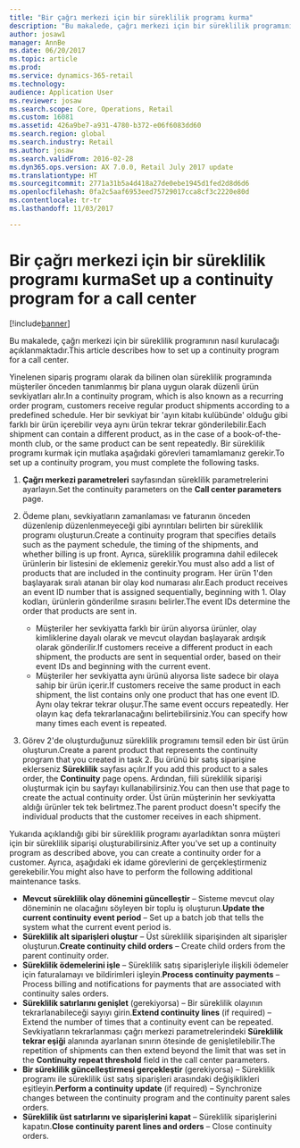 ```yaml
---
title: "Bir çağrı merkezi için bir süreklilik programı kurma"
description: "Bu makalede, çağrı merkezi için bir süreklilik programının nasıl kurulacağı açıklanmaktadır."
author: josaw1
manager: AnnBe
ms.date: 06/20/2017
ms.topic: article
ms.prod: 
ms.service: dynamics-365-retail
ms.technology: 
audience: Application User
ms.reviewer: josaw
ms.search.scope: Core, Operations, Retail
ms.custom: 16081
ms.assetid: 426a9be7-a931-4780-b372-e06f6083dd60
ms.search.region: global
ms.search.industry: Retail
ms.author: josaw
ms.search.validFrom: 2016-02-28
ms.dyn365.ops.version: AX 7.0.0, Retail July 2017 update
ms.translationtype: HT
ms.sourcegitcommit: 2771a31b5a4d418a27de0ebe1945d1fed2d8d6d6
ms.openlocfilehash: 0fa2c5aaf6953eed75729017cca8cf3c2220e80d
ms.contentlocale: tr-tr
ms.lasthandoff: 11/03/2017

---
```


# <a name="set-up-a-continuity-program-for-a-call-center"></a><span data-ttu-id="b8b42-103">Bir çağrı merkezi için bir süreklilik programı kurma</span><span class="sxs-lookup"><span data-stu-id="b8b42-103">Set up a continuity program for a call center</span></span>

[!include[banner](includes/banner.md)]


<span data-ttu-id="b8b42-104">Bu makalede, çağrı merkezi için bir süreklilik programının nasıl kurulacağı açıklanmaktadır.</span><span class="sxs-lookup"><span data-stu-id="b8b42-104">This article describes how to set up a continuity program for a call center.</span></span>

<span data-ttu-id="b8b42-105">Yinelenen sipariş programı olarak da bilinen olan süreklilik programında müşteriler önceden tanımlanmış bir plana uygun olarak düzenli ürün sevkiyatları alır.</span><span class="sxs-lookup"><span data-stu-id="b8b42-105">In a continuity program, which is also known as a recurring order program, customers receive regular product shipments according to a predefined schedule.</span></span> <span data-ttu-id="b8b42-106">Her bir sevkiyat bir 'ayın kitabı kulübünde' olduğu gibi farklı bir ürün içerebilir veya aynı ürün tekrar tekrar gönderilebilir.</span><span class="sxs-lookup"><span data-stu-id="b8b42-106">Each shipment can contain a different product, as in the case of a book-of-the-month club, or the same product can be sent repeatedly.</span></span> <span data-ttu-id="b8b42-107">Bir süreklilik programı kurmak için mutlaka aşağıdaki görevleri tamamlamanız gerekir.</span><span class="sxs-lookup"><span data-stu-id="b8b42-107">To set up a continuity program, you must complete the following tasks.</span></span>

1.  <span data-ttu-id="b8b42-108">**Çağrı merkezi parametreleri** sayfasından süreklilik parametrelerini ayarlayın.</span><span class="sxs-lookup"><span data-stu-id="b8b42-108">Set the continuity parameters on the **Call center parameters** page.</span></span>
2.  <span data-ttu-id="b8b42-109">Ödeme planı, sevkiyatların zamanlaması ve faturanın önceden düzenlenip düzenlenmeyeceği gibi ayrıntıları belirten bir süreklilik programı oluşturun.</span><span class="sxs-lookup"><span data-stu-id="b8b42-109">Create a continuity program that specifies details such as the payment schedule, the timing of the shipments, and whether billing is up front.</span></span> <span data-ttu-id="b8b42-110">Ayrıca, süreklilik programına dahil edilecek ürünlerin bir listesini de eklemeniz gerekir.</span><span class="sxs-lookup"><span data-stu-id="b8b42-110">You must also add a list of products that are included in the continuity program.</span></span> <span data-ttu-id="b8b42-111">Her ürün 1'den başlayarak sıralı atanan bir olay kod numarası alır.</span><span class="sxs-lookup"><span data-stu-id="b8b42-111">Each product receives an event ID number that is assigned sequentially, beginning with 1.</span></span> <span data-ttu-id="b8b42-112">Olay kodları, ürünlerin gönderilme sırasını belirler.</span><span class="sxs-lookup"><span data-stu-id="b8b42-112">The event IDs determine the order that products are sent in.</span></span>
    -   <span data-ttu-id="b8b42-113">Müşteriler her sevkiyatta farklı bir ürün alıyorsa ürünler, olay kimliklerine dayalı olarak ve mevcut olaydan başlayarak ardışık olarak gönderilir.</span><span class="sxs-lookup"><span data-stu-id="b8b42-113">If customers receive a different product in each shipment, the products are sent in sequential order, based on their event IDs and beginning with the current event.</span></span>
    -   <span data-ttu-id="b8b42-114">Müşteriler her sevkiyatta aynı ürünü alıyorsa liste sadece bir olaya sahip bir ürün içerir.</span><span class="sxs-lookup"><span data-stu-id="b8b42-114">If customers receive the same product in each shipment, the list contains only one product that has one event ID.</span></span> <span data-ttu-id="b8b42-115">Aynı olay tekrar tekrar oluşur.</span><span class="sxs-lookup"><span data-stu-id="b8b42-115">The same event occurs repeatedly.</span></span> <span data-ttu-id="b8b42-116">Her olayın kaç defa tekrarlanacağını belirtebilirsiniz.</span><span class="sxs-lookup"><span data-stu-id="b8b42-116">You can specify how many times each event is repeated.</span></span>

3.  <span data-ttu-id="b8b42-117">Görev 2'de oluşturduğunuz süreklilik programını temsil eden bir üst ürün oluşturun.</span><span class="sxs-lookup"><span data-stu-id="b8b42-117">Create a parent product that represents the continuity program that you created in task 2.</span></span> <span data-ttu-id="b8b42-118">Bu ürünü bir satış siparişine eklerseniz **Süreklilik** sayfası açılır.</span><span class="sxs-lookup"><span data-stu-id="b8b42-118">If you add this product to a sales order, the **Continuity** page opens.</span></span> <span data-ttu-id="b8b42-119">Ardından, fiili süreklilik siparişi oluşturmak için bu sayfayı kullanabilirsiniz.</span><span class="sxs-lookup"><span data-stu-id="b8b42-119">You can then use that page to create the actual continuity order.</span></span> <span data-ttu-id="b8b42-120">Üst ürün müşterinin her sevkiyatta aldığı ürünler tek tek belirtmez.</span><span class="sxs-lookup"><span data-stu-id="b8b42-120">The parent product doesn't specify the individual products that the customer receives in each shipment.</span></span>

<span data-ttu-id="b8b42-121">Yukarıda açıklandığı gibi bir süreklilik programı ayarladıktan sonra müşteri için bir süreklilik siparişi oluşturabilirsiniz.</span><span class="sxs-lookup"><span data-stu-id="b8b42-121">After you've set up a continuity program as described above, you can create a continuity order for a customer.</span></span> <span data-ttu-id="b8b42-122">Ayrıca, aşağıdaki ek idame görevlerini de gerçekleştirmeniz gerekebilir.</span><span class="sxs-lookup"><span data-stu-id="b8b42-122">You might also have to perform the following additional maintenance tasks.</span></span>

-   <span data-ttu-id="b8b42-123">**Mevcut süreklilik olay dönemini güncelleştir** – Sisteme mevcut olay döneminin ne olacağını söyleyen bir toplu iş oluşturun.</span><span class="sxs-lookup"><span data-stu-id="b8b42-123">**Update the current continuity event period** – Set up a batch job that tells the system what the current event period is.</span></span>
-   <span data-ttu-id="b8b42-124">**Süreklilik alt siparişleri oluştur** – Üst süreklilik siparişinden alt siparişler oluşturun.</span><span class="sxs-lookup"><span data-stu-id="b8b42-124">**Create continuity child orders** – Create child orders from the parent continuity order.</span></span>
-   <span data-ttu-id="b8b42-125">**Süreklilik ödemelerini işle** – Süreklilik satış siparişleriyle ilişkili ödemeler için faturalamayı ve bildirimleri işleyin.</span><span class="sxs-lookup"><span data-stu-id="b8b42-125">**Process continuity payments** – Process billing and notifications for payments that are associated with continuity sales orders.</span></span>
-   <span data-ttu-id="b8b42-126">**Süreklilik satırlarını genişlet** (gerekiyorsa) – Bir süreklilik olayının tekrarlanabileceği sayıyı girin.</span><span class="sxs-lookup"><span data-stu-id="b8b42-126">**Extend continuity lines** (if required) – Extend the number of times that a continuity event can be repeated.</span></span> <span data-ttu-id="b8b42-127">Sevkiyatların tekrarlanması çağrı merkezi parametrelerindeki **Süreklilik tekrar eşiği** alanında ayarlanan sınırın ötesinde de genişletilebilir.</span><span class="sxs-lookup"><span data-stu-id="b8b42-127">The repetition of shipments can then extend beyond the limit that was set in the **Continuity repeat threshold** field in the call center parameters.</span></span>
-   <span data-ttu-id="b8b42-128">**Bir süreklilik güncelleştirmesi gerçekleştir** (gerekiyorsa) – Süreklilik programı ile süreklilik üst satış siparişleri arasındaki değişiklikleri eşitleyin.</span><span class="sxs-lookup"><span data-stu-id="b8b42-128">**Perform a continuity update** (if required) – Synchronize changes between the continuity program and the continuity parent sales orders.</span></span>
-   <span data-ttu-id="b8b42-129">**Süreklilik üst satırlarını ve siparişlerini kapat** – Süreklilik siparişlerini kapatın.</span><span class="sxs-lookup"><span data-stu-id="b8b42-129">**Close continuity parent lines and orders** – Close continuity orders.</span></span>





